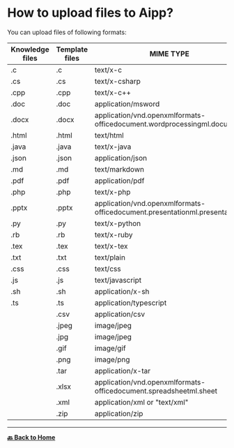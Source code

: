 # How to upload files to Aipp?

You can upload files of following formats:

| Knowledge files | Template files | MIME TYPE                                                                 |
| --------------- | -------------- | ------------------------------------------------------------------------- |
| .c              | .c             | text/x-c                                                                  |
| .cs             | .cs            | text/x-csharp                                                             |
| .cpp            | .cpp           | text/x-c++                                                                |
| .doc            | .doc           | application/msword                                                        |
| .docx           | .docx          | application/vnd.openxmlformats-officedocument.wordprocessingml.document   |
| .html           | .html          | text/html                                                                 |
| .java           | .java          | text/x-java                                                               |
| .json           | .json          | application/json                                                          |
| .md             | .md            | text/markdown                                                             |
| .pdf            | .pdf           | application/pdf                                                           |
| .php            | .php           | text/x-php                                                                |
| .pptx           | .pptx          | application/vnd.openxmlformats-officedocument.presentationml.presentation |
| .py             | .py            | text/x-python                                                             |
| .rb             | .rb            | text/x-ruby                                                               |
| .tex            | .tex           | text/x-tex                                                                |
| .txt            | .txt           | text/plain                                                                |
| .css            | .css           | text/css                                                                  |
| .js             | .js            | text/javascript                                                           |
| .sh             | .sh            | application/x-sh                                                          |
| .ts             | .ts            | application/typescript                                                    |
|                 | .csv           | application/csv                                                           |
|                 | .jpeg          | image/jpeg                                                                |
|                 | .jpg           | image/jpeg                                                                |
|                 | .gif           | image/gif                                                                 |
|                 | .png           | image/png                                                                 |
|                 | .tar           | application/x-tar                                                         |
|                 | .xlsx          | application/vnd.openxmlformats-officedocument.spreadsheetml.sheet         |
|                 | .xml           | application/xml or "text/xml"                                             |
|                 | .zip           | application/zip                                                           |

---

[**🔙️ Back to Home**](../../home.md)
